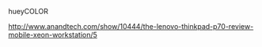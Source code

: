 hueyCOLOR

http://www.anandtech.com/show/10444/the-lenovo-thinkpad-p70-review-mobile-xeon-workstation/5

